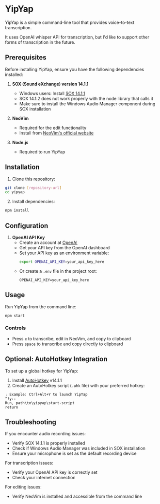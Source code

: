 # YipYap

YipYap is a simple command-line tool that provides voice-to-text transcription.

It uses OpenAI whisper API for transcription, but I'd like to support other forms of transcription in the future.

## Prerequisites

Before installing YipYap, ensure you have the following dependencies installed:

1. **SOX (Sound eXchange) version 14.1.1**
   - Windows users: Install [SOX 14.1.1](https://sourceforge.net/projects/sox/files/sox/14.1.1/)
    - SOX 14.1.2 does not work properly with the node library that calls it
   - Make sure to install the Windows Audio Manager component during SOX installation

2. **NeoVim**
   - Required for the edit functionality
   - Install from [NeoVim's official website](https://neovim.io/)

3. **Node.js**
   - Required to run YipYap

## Installation

1. Clone this repository:
```bash
git clone [repository-url]
cd yipyap
```

2. Install dependencies:
```bash
npm install
```

## Configuration

1. **OpenAI API Key**
   - Create an account at [OpenAI](https://openai.com)
   - Get your API key from the OpenAI dashboard
   - Set your API key as an environment variable:
     ```bash
     export OPENAI_API_KEY=your_api_key_here
     ```
   - Or create a `.env` file in the project root:
     ```
     OPENAI_API_KEY=your_api_key_here
     ```

## Usage

Run YipYap from the command line:
```bash
npm start
```

### Controls
- Press `e` to transcribe, edit in NeoVim, and copy to clipboard
- Press `space` to transcribe and copy directly to clipboard

## Optional: AutoHotkey Integration

To set up a global hotkey for YipYap:

1. Install [AutoHotkey](https://www.autohotkey.com/) v14.1.1
2. Create an AutoHotkey script (`.ahk` file) with your preferred hotkey:
```autohotkey
; Example: Ctrl+Alt+Y to launch YipYap
^!y::
Run, path\to\yipyap\start-script
return
```

## Troubleshooting

If you encounter audio recording issues:
- Verify SOX 14.1.1 is properly installed
- Check if Windows Audio Manager was included in SOX installation
- Ensure your microphone is set as the default recording device

For transcription issues:
- Verify your OpenAI API key is correctly set
- Check your internet connection

For editing issues:
- Verify NeoVim is installed and accessible from the command line

